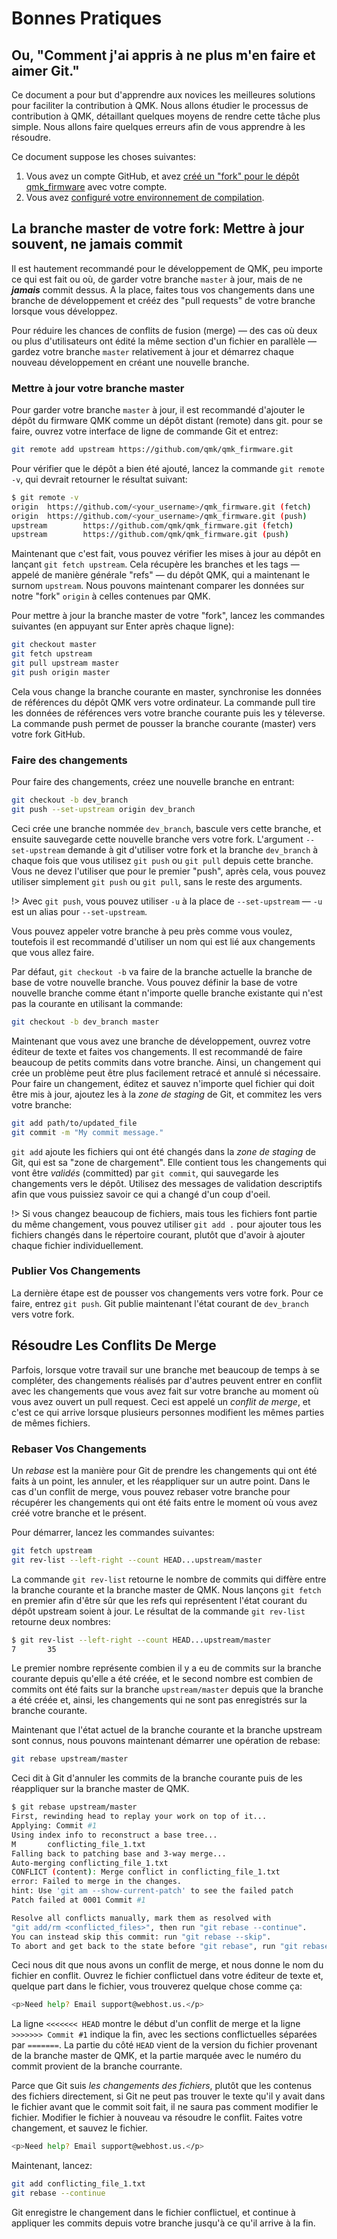 # Bonnes Pratiques

## Ou, "Comment j'ai appris à ne plus m'en faire et aimer Git."

Ce document a pour but d'apprendre aux novices les meilleures solutions pour faciliter la contribution à QMK. Nous allons étudier le processus de contribution à QMK, détaillant quelques moyens de rendre cette tâche plus simple. Nous allons faire quelques erreurs afin de vous apprendre à les résoudre.

Ce document suppose les choses suivantes:

1. Vous avez un compte GitHub, et avez [créé un "fork" pour le dépôt qmk_firmware](fr-FR/getting_started_github.md) avec votre compte.
2. Vous avez [configuré votre environnement de compilation](fr-FR/newbs_getting_started.md?id=environment-setup).

## La branche master de votre fork: Mettre à jour souvent, ne jamais commit

Il est hautement recommandé pour le développement de QMK, peu importe ce qui est fait ou où, de garder votre branche `master` à jour, mais de ne ***jamais*** commit dessus. A la place, faites tous vos changements dans une branche de développement et crééz des "pull requests" de votre branche lorsque vous développez.

Pour réduire les chances de conflits de fusion (merge) &mdash; des cas où deux ou plus d'utilisateurs ont édité la même section d'un fichier en parallèle &mdash; gardez votre branche `master` relativement à jour et démarrez chaque nouveau développement en créant une nouvelle branche.

### Mettre à jour votre branche master

Pour garder votre branche `master` à jour, il est recommandé d'ajouter le dépôt du firmware QMK comme un dépôt distant (remote) dans git. pour se faire, ouvrez votre interface de ligne de commande Git et entrez:

```bash
git remote add upstream https://github.com/qmk/qmk_firmware.git
```

Pour vérifier que le dépôt a bien été ajouté, lancez la commande `git remote -v`, qui devrait retourner le résultat suivant:

```bash
$ git remote -v
origin  https://github.com/<your_username>/qmk_firmware.git (fetch)
origin  https://github.com/<your_username>/qmk_firmware.git (push)
upstream        https://github.com/qmk/qmk_firmware.git (fetch)
upstream        https://github.com/qmk/qmk_firmware.git (push)
```

Maintenant que c'est fait, vous pouvez vérifier les mises à jour au dépôt en lançant `git fetch upstream`. Cela récupère les branches et les tags &mdash; appelé de manière générale "refs" &mdash; du dépôt QMK, qui a maintenant le surnom `upstream`. Nous pouvons maintenant comparer les données sur notre "fork" `origin` à celles contenues par QMK.

Pour mettre à jour la branche master de votre "fork", lancez les commandes suivantes (en appuyant sur Enter après chaque ligne):

```bash
git checkout master
git fetch upstream
git pull upstream master
git push origin master
```

Cela vous change la branche courante en master, synchronise les données de références du dépôt QMK vers votre ordinateur. La commande pull tire les données de références vers votre branche courante puis les y téleverse. La commande push permet de pousser la branche courante (master) vers votre fork GitHub.

### Faire des changements

Pour faire des changements, créez une nouvelle branche en entrant:

```bash
git checkout -b dev_branch
git push --set-upstream origin dev_branch
```

Ceci crée une branche nommée `dev_branch`, bascule vers cette branche, et ensuite sauvegarde cette nouvelle branche vers votre fork. L'argument `--set-upstream` demande à git d'utiliser votre fork et la branche `dev_branch` à chaque fois que vous utilisez `git push` ou `git pull` depuis cette branche. Vous ne devez l'utiliser que pour le premier "push", après cela, vous pouvez utiliser simplement `git push` ou `git pull`, sans le reste des arguments.

!> Avec `git push`, vous pouvez utiliser `-u` à la place de `--set-upstream` &mdash; `-u` est un alias pour `--set-upstream`.

Vous pouvez appeler votre branche à peu près comme vous voulez, toutefois il est recommandé d'utiliser un nom qui est lié aux changements que vous allez faire.

Par défaut, `git checkout -b` va faire de la branche actuelle la branche de base de votre nouvelle branche. Vous pouvez définir la base de votre nouvelle branche comme étant n'importe quelle branche existante qui n'est pas la courante en utilisant la commande:

```bash
git checkout -b dev_branch master
```

Maintenant que vous avez une branche de développement, ouvrez votre éditeur de texte et faites vos changements. Il est recommandé de faire beaucoup de petits commits dans votre branche. Ainsi, un changement qui crée un problème peut être plus facilement retracé et annulé si nécessaire. Pour faire un changement, éditez et sauvez n'importe quel fichier qui doit être mis à jour, ajoutez les à la *zone de staging* de Git, et commitez les vers votre branche:

```bash
git add path/to/updated_file
git commit -m "My commit message."
```

`git add` ajoute les fichiers qui ont été changés dans la *zone de staging* de Git, qui est sa "zone de chargement". Elle contient tous les changements qui vont être *validés* (committed) par `git commit`, qui sauvegarde les changements vers le dépôt. Utilisez des messages de validation descriptifs afin que vous puissiez savoir ce qui a changé d'un coup d'oeil.

!> Si vous changez beaucoup de fichiers, mais tous les fichiers font partie du même changement, vous pouvez utiliser `git add .` pour ajouter tous les fichiers changés dans le répertoire courant, plutôt que d'avoir à ajouter chaque fichier individuellement.

### Publier Vos Changements

La dernière étape est de pousser vos changements vers votre fork. Pour ce faire, entrez `git push`. Git publie maintenant l'état courant de `dev_branch` vers votre fork.

## Résoudre Les Conflits De Merge

Parfois, lorsque votre travail sur une branche met beaucoup de temps à se compléter, des changements réalisés par d'autres peuvent entrer en conflit avec les changements que vous avez fait sur votre branche au moment où vous avez ouvert un pull request. Ceci est appelé un *conflit de merge*, et c'est ce qui arrive lorsque plusieurs personnes modifient les mêmes parties de mêmes fichiers.

### Rebaser Vos Changements

Un *rebase* est la manière pour Git de prendre les changements qui ont été faits à un point, les annuler, et les réappliquer sur un autre point. Dans le cas d'un conflit de merge, vous pouvez rebaser votre branche pour récupérer les changements qui ont été faits entre le moment où vous avez créé votre branche et le présent.

Pour démarrer, lancez les commandes suivantes:

```bash
git fetch upstream
git rev-list --left-right --count HEAD...upstream/master
```

La commande `git rev-list` retourne le nombre de commits qui diffère entre la branche courante et la branche master de QMK. Nous lançons `git fetch` en premier afin d'être sûr que les refs qui représentent l'état courant du dépôt upstream soient à jour. Le résultat de la commande `git rev-list` retourne deux nombres:

```bash
$ git rev-list --left-right --count HEAD...upstream/master
7       35
```

Le premier nombre représente combien il y a eu de commits sur la branche courante depuis qu'elle a été créée, et le second nombre est combien de commits ont été faits sur la branche `upstream/master` depuis que la branche a été créée et, ainsi, les changements qui ne sont pas enregistrés sur la branche courante.

Maintenant que l'état actuel de la branche courante et la branche upstream sont connus, nous pouvons maintenant démarrer une opération de rebase:

```bash
git rebase upstream/master
```

Ceci dit à Git d'annuler les commits de la branche courante puis de les réappliquer sur la branche master de QMK.

```bash
$ git rebase upstream/master
First, rewinding head to replay your work on top of it...
Applying: Commit #1
Using index info to reconstruct a base tree...
M       conflicting_file_1.txt
Falling back to patching base and 3-way merge...
Auto-merging conflicting_file_1.txt
CONFLICT (content): Merge conflict in conflicting_file_1.txt
error: Failed to merge in the changes.
hint: Use 'git am --show-current-patch' to see the failed patch
Patch failed at 0001 Commit #1

Resolve all conflicts manually, mark them as resolved with
"git add/rm <conflicted_files>", then run "git rebase --continue".
You can instead skip this commit: run "git rebase --skip".
To abort and get back to the state before "git rebase", run "git rebase --abort".
```

Ceci nous dit que nous avons un conflit de merge, et nous donne le nom du fichier en conflit. Ouvrez le fichier conflictuel dans votre éditeur de texte et, quelque part dans le fichier, vous trouverez quelque chose comme ça:

```bash
<p>Need help? Email support@webhost.us.</p>
```

La ligne `<<<<<<< HEAD` montre le début d'un conflit de merge et la ligne `>>>>>>> Commit #1` indique la fin, avec les sections conflictuelles séparées par `=======`. La partie du côté `HEAD` vient de la version du fichier provenant de la branche master de QMK, et la partie marquée avec le numéro du commit provient de la branche courrante.

Parce que Git suis *les changements des fichiers*, plutôt que les contenus des fichiers directement, si Git ne peut pas trouver le texte qu'il y avait dans le fichier avant que le commit soit fait, il ne saura pas comment modifier le fichier. Modifier le fichier à nouveau va résoudre le conflit. Faites votre changement, et sauvez le fichier.

```bash
<p>Need help? Email support@webhost.us.</p>
```

Maintenant, lancez:

```bash
git add conflicting_file_1.txt
git rebase --continue
```

Git enregistre le changement dans le fichier conflictuel, et continue à appliquer les commits depuis votre branche jusqu'à ce qu'il arrive à la fin.

